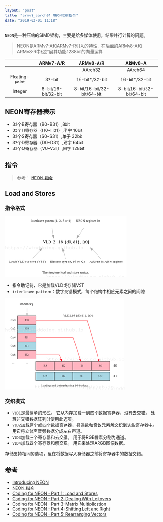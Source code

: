 ```yaml
---
layout: "post"
title: "armv8_aarch64 NEON汇编指令"
date: "2019-03-01 11:18"
---
```


`NEON`是一种压缩的SIMD架构，主要是给多媒体使用，结果并行计算的问题。
> NEON是ARMv7-A和ARMv7-R引入的特性，在后面的ARMv8-A和ARMv8-R中也扩展其功能.1288bit的向量运算

|                |      ARMv7-A/R      |         ARMv8-A/R          |          ARMv8-A           |
|:--------------:|:-------------------:|:--------------------------:|:--------------------------:|
|                |                     |          AArch32           |          AArch64           |
| Floating-point |       32-bit        |       16-bit*/32-bit       |       16-bit*/32-bit       |
|    Integer     | 8-bit/16-bit/32-bit | 8-bit/16-bit/32-bit/64-bit | 8-bit/16-bit/32-bit/64-bit |

<!--more-->

## NEON寄存器表示

- 32个B寄存器（B0~B31）,8bit
- 32个H寄存器（H0~H31）,半字 16bit
- 32个S寄存器（S0~S31）,单子 32bit
- 32个D寄存器（D0~D31）,双字 64bit
- 32个Q寄存器（V0~V31）,四字 128bit

## 指令

> 参考： [NEON 指令](http://infocenter.arm.com/help/basic/help.jsp?topic=/com.arm.doc.dui0204ic/CJAJIIGG.html)



## Load and Stores

### 指令格式

![arm-NEON指令格式](/images/2019/03/arm_neon指令格式.png)

- 指令助记符，它是加载VLD或存储VST
- `interleave pattern`：数字交错模式，每个结构中相应元素之间的间隙

![arm-NEON交错模式](/images/2019/03/arm_neon交错模式.png)

### 交织模式

- `VLD1`是最简单的形式。 它从内存加载一到四个数据寄存器，没有去交错。 处理非交错数据阵列时使用此选项。
- `VLD2`加载两个或四个数据寄存器，将偶数和奇数元素解交织到这些寄存器中。 用它将立体声音频数据分成左右声道。
- `VLD3`加载三个寄存器和去交错。 用于将RGB像素分割为通道。
- `VLD4`加载四个寄存器和解交织。 用它来处理ARGB图像数据。

存储支持相同的选项，但在将数据写入存储器之前将寄存器中的数据交错。



## 参考

* [Introducing NEON](http://infocenter.arm.com/help/topic/com.arm.doc.dht0002a/DHT0002A_introducing_neon.pdf)
* [NEON 指令](http://infocenter.arm.com/help/basic/help.jsp?topic=/com.arm.doc.dui0204ic/CJAJIIGG.html)
* [Coding for NEON - Part 1: Load and Stores](https://community.arm.com/processors/b/blog/posts/coding-for-neon---part-1-load-and-stores)
* [Coding for NEON - Part 2: Dealing With Leftovers](https://community.arm.com/processors/b/blog/posts/coding-for-neon---part-2-dealing-with-leftovers)
* [Coding for NEON - Part 3: Matrix Multiplication](https://community.arm.com/processors/b/blog/posts/coding-for-neon---part-3-matrix-multiplication)
* [Coding for NEON - Part 4: Shifting Left and Right](https://community.arm.com/processors/b/blog/posts/coding-for-neon---part-4-shifting-left-and-right)
* [Coding for NEON - Part 5: Rearranging Vectors](https://community.arm.com/processors/b/blog/posts/coding-for-neon---part-5-rearranging-vectors)
